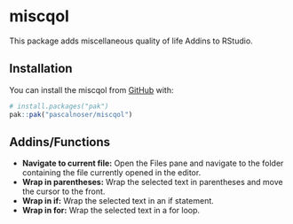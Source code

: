 
# miscqol

<!-- badges: start -->
<!-- badges: end -->

This package adds miscellaneous quality of life Addins to RStudio.

## Installation

You can install the miscqol from [GitHub](https://github.com/) with:

``` r
# install.packages("pak")
pak::pak("pascalnoser/miscqol")
```

## Addins/Functions
- **Navigate to current file:** Open the Files pane and navigate to the folder containing the file currently opened in the editor.
- **Wrap in parentheses:** Wrap the selected text in parentheses and move the cursor to the front.
- **Wrap in if:** Wrap the selected text in an if statement.
- **Wrap in for:** Wrap the selected text in a for loop.

